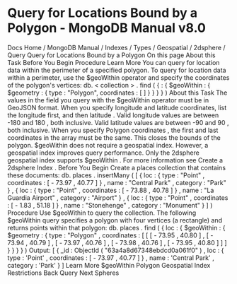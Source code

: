 # Query for Locations Bound by a Polygon - MongoDB Manual v8.0


Docs Home / MongoDB Manual / Indexes / Types / Geospatial / 2dsphere / Query Query for Locations Bound by a Polygon On this page About this Task Before You Begin Procedure Learn More You can query for location data within the perimeter of a specified
polygon. To query for location data within a perimeter, use the $geoWithin operator and specify the coordinates of the
polygon's vertices: db. < collection > . find ( { <location field> : { $geoWithin : { $geometry : { type : "Polygon", coordinates : [ <coordinates> ] } } } } ) About this Task The values in the field you query with the $geoWithin operator
must be in GeoJSON format. When you specify longitude and latitude coordinates, list the longitude first, and then latitude . Valid longitude values are between -180 and 180 , both
inclusive. Valid latitude values are between -90 and 90 , both
inclusive. When you specify Polygon coordinates , the first and last
coordinates in the array must be the same. This closes the bounds of
the polygon. $geoWithin does not require a geospatial index. However, a
geospatial index improves query performance. Only the 2dsphere geospatial index supports $geoWithin . For
more information see Create a 2dsphere Index . Before You Begin Create a places collection that contains these documents: db. places . insertMany ( [ { loc : { type : "Point" , coordinates : [ - 73.97 , 40.77 ] } , name : "Central Park" , category : "Park" } , { loc : { type : "Point" , coordinates : [ - 73.88 , 40.78 ] } , name : "La Guardia Airport" , category : "Airport" } , { loc : { type : "Point" , coordinates : [ - 1.83 , 51.18 ] } , name : "Stonehenge" , category : "Monument" } ] ) Procedure Use $geoWithin to query the collection. The following $geoWithin query specifies a polygon with four vertices (a rectangle) and returns
points within that polygon: db. places . find ( { loc : { $geoWithin : { $geometry : { type : "Polygon" , coordinates : [ [ [ - 73.95 , 40.80 ] , [ - 73.94 , 40.79 ] , [ - 73.97 , 40.76 ] , [ - 73.98 , 40.76 ] , [ - 73.95 , 40.80 ] ] ] } } } } ) Output: [ { _id : ObjectId ( "63a4a8d67348ebdcd0a061f0" ) , loc : { type : 'Point' , coordinates : [ - 73.97 , 40.77 ] } , name : 'Central Park' , category : 'Park' } ] Learn More $geoWithin Polygon Geospatial Index Restrictions Back Query Next Spheres

